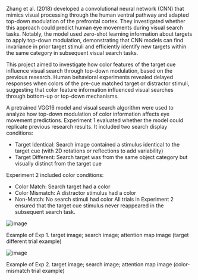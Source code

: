 Zhang et al. (2018) developed a convolutional neural network (CNN) that mimics visual processing through the human ventral pathway and adapted top-down modulation of the prefrontal cortex. They investigated whether this approach could predict human eye movements during visual search tasks. Notably, the model used zero-shot learning information about targets to apply top-down modulation, demonstrating that CNN models can find invariance in prior target stimuli and efficiently identify new targets within the same category in subsequent visual search tasks.

 This project aimed to investigate how color features of the target cue influence visual search through top-down modulation, based on the previous research. Human behavioral experiments revealed delayed responses when colors of the pre-cue matched target or distractor stimuli, suggesting that color feature information influenced visual searches through bottom-up or top-down mechanisms.

 A pretrained VGG16 model and visual search algorithm were used to analyze how top-down modulation of color information affects eye movement predictions.
Experiment 1 evaluated whether the model could replicate previous research results. It included two search display conditions:
- Target Identical: Search image contained a stimulus identical to the target cue (with 2D rotations or reflections to add variability)
- Target Different: Search target was from the same object category but visually distinct from the target cue

Experiment 2 included color conditions:
- Color Match: Search target had a color
- Color Mismatch: A distractor stimulus had a color
- Non-Match: No search stimuli had color
All trials in Experiment 2 ensured that the target cue stimulus never reappeared in the subsequent search task.


![image](https://github.com/user-attachments/assets/2718931e-f1a9-4c04-9a89-7515718d92a9)

Example of Exp 1. target image; search image; attention map image (target different trial example)

![image](https://github.com/user-attachments/assets/57fa4000-ed94-439c-84fd-572819905a0e)

Example of Exp 2. target image; search image; attention map image (color-mismatch trial example)



